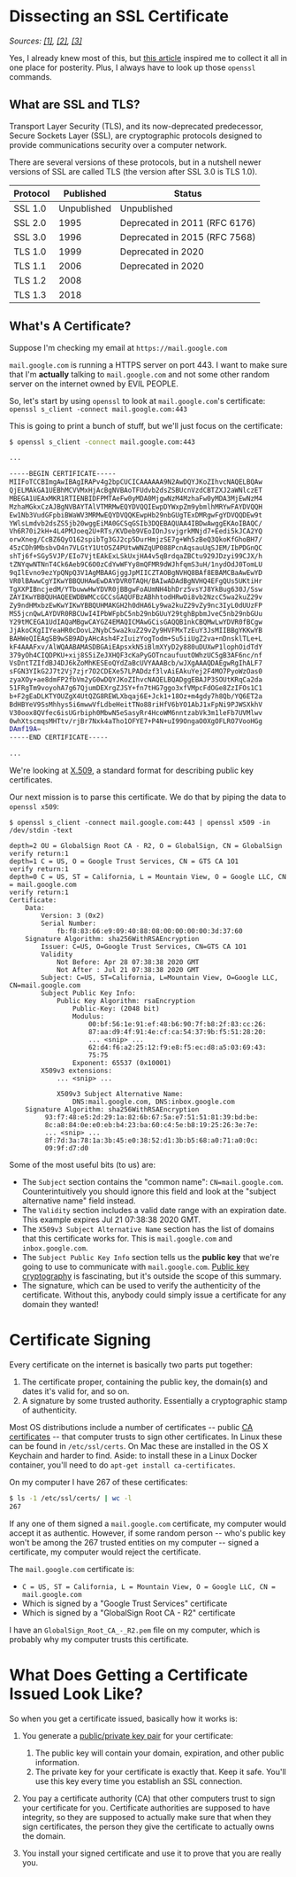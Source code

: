 # Dissecting an SSL Certificate

_Sources: [[1]](https://jvns.ca/blog/2017/01/31/whats-tls/), [[2]](https://en.wikipedia.org/wiki/Transport_Layer_Security), [[3]](https://en.wikipedia.org/wiki/X.509)_

Yes, I already knew most of this, but [this article](https://jvns.ca/blog/2017/01/31/whats-tls/) inspired me to collect it all in one place for posterity. Plus, I always have to look up those `openssl` commands.

## What are SSL and TLS?

Transport Layer Security (TLS), and its now-deprecated predecessor, Secure Sockets Layer (SSL), are cryptographic protocols designed to provide communications security over a computer network.

There are several versions of these protocols, but in a nutshell newer versions of SSL are called TLS (the version after SSL 3.0 is TLS 1.0).

| Protocol | Published   |  Status                       |
| -------- |-------------|-------------------------------|
| SSL 1.0  | Unpublished | Unpublished                   |
| SSL 2.0  | 1995        | Deprecated in 2011 (RFC 6176) |
| SSL 3.0  | 1996        | Deprecated in 2015 (RFC 7568) |
| TLS 1.0  | 1999        | Deprecated in 2020            |
| TLS 1.1  | 2006        | Deprecated in 2020            |
| TLS 1.2  | 2008        |                               |
| TLS 1.3  | 2018        |                               |

## What's A Certificate?

Suppose I'm checking my email at `https://mail.google.com`

`mail.google.com` is running a HTTPS server on port 443. I want to make sure that I'm **actually** talking to `mail.google.com` and not some other random server on the internet owned by EVIL PEOPLE.

So, let's start by using `openssl` to look at `mail.google.com`'s certificate: `openssl s_client -connect mail.google.com:443`

This is going to print a bunch of stuff, but we'll just focus on the certificate:

```bash
$ openssl s_client -connect mail.google.com:443

...

-----BEGIN CERTIFICATE-----
MIIFoTCCBImgAwIBAgIRAPv4g2bpCUCICAAAAAA9N2AwDQYJKoZIhvcNAQELBQAw
QjELMAkGA1UEBhMCVVMxHjAcBgNVBAoTFUdvb2dsZSBUcnVzdCBTZXJ2aWNlczET
MBEGA1UEAxMKR1RTIENBIDFPMTAeFw0yMDA0MjgwNzM4MzhaFw0yMDA3MjEwNzM4
MzhaMGkxCzAJBgNVBAYTAlVTMRMwEQYDVQQIEwpDYWxpZm9ybmlhMRYwFAYDVQQH
Ew1Nb3VudGFpbiBWaWV3MRMwEQYDVQQKEwpHb29nbGUgTExDMRgwFgYDVQQDEw9t
YWlsLmdvb2dsZS5jb20wggEiMA0GCSqGSIb3DQEBAQUAA4IBDwAwggEKAoIBAQC/
Vh6R70i2kH+4L4PMJoeq2U+RTs/KVDeb9VEoIOnJsvjgrkMNjd7+Eedi5kJCA2YQ
orwXneg/CcBZ6QyO162spibTg3GJ2cp5DurHmjzSE7g+Wh5zBeQ3QkoKfGhoBH7/
45zCDh9MbsbvD4n7VLGtY1UtOSZ4PUtwWNZqUP088PcnAqsauUqSJEM/IbPDGnQC
shTj6f+SGy5VJP/EIo7VjtEAkExLSkUxjHA4v5qBrdqaZBCtu929JDzyi99CJX/h
tZNYqwNTNnT4Ck6Aeb9C6O0zCdYwWFYy8mQFMR9dWJhfqmS3uH/1nydOdJ0TomLU
9qIlEvno9ezYpQNpQ3V1AgMBAAGjggJpMIICZTAOBgNVHQ8BAf8EBAMCBaAwEwYD
VR0lBAwwCgYIKwYBBQUHAwEwDAYDVR0TAQH/BAIwADAdBgNVHQ4EFgQUs5UKtiHr
TgXXPIBncjedM/YTbuwwHwYDVR0jBBgwFoAUmNH4bhDrz5vsYJ8YkBug630J/Ssw
ZAYIKwYBBQUHAQEEWDBWMCcGCCsGAQUFBzABhhtodHRwOi8vb2NzcC5wa2kuZ29v
Zy9ndHMxbzEwKwYIKwYBBQUHMAKGH2h0dHA6Ly9wa2kuZ29vZy9nc3IyL0dUUzFP
MS5jcnQwLAYDVR0RBCUwI4IPbWFpbC5nb29nbGUuY29tghBpbmJveC5nb29nbGUu
Y29tMCEGA1UdIAQaMBgwCAYGZ4EMAQICMAwGCisGAQQB1nkCBQMwLwYDVR0fBCgw
JjAkoCKgIIYeaHR0cDovL2NybC5wa2kuZ29vZy9HVFMxTzEuY3JsMIIBBgYKKwYB
BAHWeQIEAgSB9wSB9ADyAHcAsh4FzIuizYogTodm+Su5iiUgZ2va+nDnsklTLe+L
kF4AAAFxv/AlWQAABAMASDBGAiEApsxkN5iBlmXYyD2y880uDUXwP1lophOidTdY
379yOh4CIQDPKU+xij8S5iZeJXHQF3cKaPyGOTncaufuutOWhzUC5gB3AF6nc/nf
VsDntTZIfdBJ4DJ6kZoMhKESEoQYdZaBcUVYAAABcb/wJXgAAAQDAEgwRgIhALF7
sFGN3YIkG2J7t2Vj7zjr7O2CDEXe57LPADdzf3lvAiEAkuYej2F4MO7PyoWzOas0
zyaXOy+ae8dmFP2fbVm2yG0wDQYJKoZIhvcNAQELBQADggEBAJP3SOUtKRqCa2da
51FRgTm9voyohA7g67QjumDEXrgZJSY+fn7tHG7ggo3xfVMpcFdOGe8ZzIFOs1C1
b+F2gEaDLKTYOUZgX4UtQZG8REWLXbqaj6E+Jck1+18Oz+m4gdy7h8Qb/YQ6ET2a
BdHBYeV9SsMhhys5i6mwwVfLdbeHeitTNo88riHfV6bYO1AbJ1xFpNi9PJWSXkhV
V30oox8QVfec6isUGrbiph0MbwN5eSasyRr4HcoWM6nntzabVk3m1leFb7UVMlwv
0whXtscmqsMHTtv/rjBr7Nxk4aTho1OFYE7+P4N+uI99OngaO0XgOFLRO7VooHGg
DAmf19A=
-----END CERTIFICATE-----

...
```

We're looking at [X.509](https://en.wikipedia.org/wiki/X.509), a standard format for describing public key certificates.


Our next mission is to parse this certificate. We do that by piping the data to `openssl x509`:

```
$ openssl s_client -connect mail.google.com:443 | openssl x509 -in /dev/stdin -text

depth=2 OU = GlobalSign Root CA - R2, O = GlobalSign, CN = GlobalSign
verify return:1
depth=1 C = US, O = Google Trust Services, CN = GTS CA 1O1
verify return:1
depth=0 C = US, ST = California, L = Mountain View, O = Google LLC, CN = mail.google.com
verify return:1
Certificate:
    Data:
        Version: 3 (0x2)
        Serial Number:
            fb:f8:83:66:e9:09:40:88:08:00:00:00:00:3d:37:60
    Signature Algorithm: sha256WithRSAEncryption
        Issuer: C=US, O=Google Trust Services, CN=GTS CA 1O1
        Validity
            Not Before: Apr 28 07:38:38 2020 GMT
            Not After : Jul 21 07:38:38 2020 GMT
        Subject: C=US, ST=California, L=Mountain View, O=Google LLC, CN=mail.google.com
        Subject Public Key Info:
            Public Key Algorithm: rsaEncryption
                Public-Key: (2048 bit)
                Modulus:
                    00:bf:56:1e:91:ef:48:b6:90:7f:b8:2f:83:cc:26:
                    87:aa:d9:4f:91:4e:cf:ca:54:37:9b:f5:51:28:20:
                    ... <snip> ...
                    62:d4:f6:a2:25:12:f9:e8:f5:ec:d8:a5:03:69:43:
                    75:75
                Exponent: 65537 (0x10001)
        X509v3 extensions:
            ... <snip> ...

            X509v3 Subject Alternative Name: 
                DNS:mail.google.com, DNS:inbox.google.com
    Signature Algorithm: sha256WithRSAEncryption
         93:f7:48:e5:2d:29:1a:82:6b:67:5a:e7:51:51:81:39:bd:be:
         8c:a8:84:0e:e0:eb:b4:23:ba:60:c4:5e:b8:19:25:26:3e:7e:
         ... <snip> ...
         8f:7d:3a:78:1a:3b:45:e0:38:52:d1:3b:b5:68:a0:71:a0:0c:
         09:9f:d7:d0
```

Some of the most useful bits (to us) are:

* The `Subject` section contains the "common name": `CN=mail.google.com`. Counterintuitively you should ignore this field and look at the "subject alternative name" field instead.
* The `Validity` section includes a valid date range with an expiration date. This example expires Jul 21 07:38:38 2020 GMT.
* The `X509v3 Subject Alternative Name` section has the list of domains that this certificate works for. This is `mail.google.com` and `inbox.google.com`.
* The `Subject Public Key Info` section tells us the **public key** that we're going to use to communicate with `mail.google.com`. [Public key cryptography](https://en.wikipedia.org/wiki/Public-key_cryptography) is fascinating, but it's outside the scope of this summary.
* The signature, which can be used to verify the authenticity of the certificate. Without this, anybody could simply issue a certificate for any domain they wanted!

# Certificate Signing

Every certificate on the internet is basically two parts put together:

1. The certificate proper, containing the public key, the domain(s) and dates it's valid for, and so on.
2. A signature by some trusted authority. Essentially a cryptographic stamp of authenticity.

Most OS distributions include a number of certificates -- public [CA certificates](https://en.wikipedia.org/wiki/Certificate_authority) -- that computer trusts to sign other certificates. In Linux these can be found in `/etc/ssl/certs`. On Mac these are installed in the OS X Keychain and harder to find. Aside: to install these in a Linux Docker container, you'll need to do `apt-get install ca-certificates`.

On my computer I have 267 of these certificates:

```bash
$ ls -1 /etc/ssl/certs/ | wc -l
267
```

If any one of them signed a `mail.google.com` certificate, my computer would accept it as authentic. However, if some random person -- who's public key won't be among the 267 trusted entities on my computer -- signed a certificate, my computer would reject the certificate.

The `mail.google.com` certificate is:

* `C = US, ST = California, L = Mountain View, O = Google LLC, CN = mail.google.com`
* Which is signed by a "Google Trust Services" certificate
* Which is signed by a "GlobalSign Root CA - R2" certificate

I have an `GlobalSign_Root_CA_-_R2.pem` file on my computer, which is probably why my computer trusts this certificate.

# What Does Getting a Certificate Issued Look Like?

So when you get a certificate issued, basically how it works is:

1. You generate a [public/private key pair](https://en.wikipedia.org/wiki/Public-key_cryptography) for your certificate:

    1. The public key will contain your domain, expiration, and other public information.
    2. The private key for your certificate is exactly that. Keep it safe. You'll use this key every time you establish an SSL connection.

2. You pay a certificate authority (CA) that other computers trust to sign your certificate for you. Certificate authorities are supposed to have integrity, so they are supposed to actually make sure that when they sign certificates, the person they give the certificate to actually owns the domain.

3. You install your signed certificate and use it to prove that you are really you.

